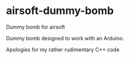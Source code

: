 # airsoft-dummy-bomb
Dummy bomb for airsoft

Dummy bomb designed to work with an Arduino.

Apologies for my rather rudimentary C++ code 

